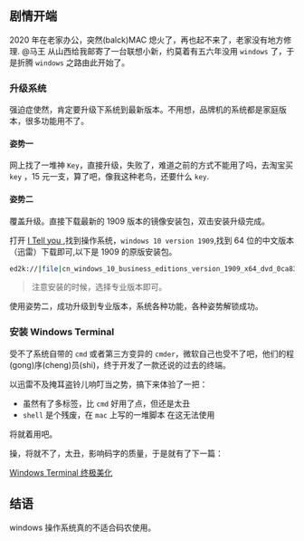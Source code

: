 ## 剧情开端

2020 年在老家办公，突然(balck)MAC 熄火了，再也起不来了，老家没有地方修理. @马王 从山西给我邮寄了一台联想小新，约莫着有五六年没用 `windows` 了，于是折腾 `windows` 之路由此开始了。

### 升级系统

强迫症使然，肯定要升级下系统到最新版本。不用想，品牌机的系统都是家庭版本，很多功能用不了。

#### 姿势一

网上找了一堆神 `Key`，直接升级，失败了，难道之前的方式不能用了吗，去淘宝买 `key` ，15 元一支，算了吧，像我这种老鸟，还要什么 `key`.

#### 姿势二

覆盖升级。直接下载最新的 1909 版本的镜像安装包，双击安装升级完成。

打开 [I Tell you ](https://msdn.itellyou.cn/),找到操作系统，`windows 10 version 1909`,找到 64 位的中文版本（迅雷）下载即可,以下是 1909 的原版安装包。

```sh
ed2k://|file|cn_windows_10_business_editions_version_1909_x64_dvd_0ca83907.iso|5275090944|9BCD5FA6C8009E4D0260E4B23008BD47|/
```

> 注意安装的时候，选择专业版本即可。

使用姿势二，成功升级到专业版本，系统各种功能，各种姿势解锁成功。

### 安装 Windows Terminal

受不了系统自带的 `cmd` 或者第三方变异的 `cmder`，微软自己也受不了吧，他们的程(gong)序(cheng)员(shi)，终于开发了一款还说的过去的终端。

以迅雷不及掩耳盗铃儿响叮当之势，搞下来体验了一把：

- 虽然有了多标签，比 `cmd` 好用了点，但还是太丑
- `shell` 是个残废，在 `mac` 上写的一堆脚本 在这无法使用

将就着用吧。

操，将就不了，太丑，影响码字的质量，于是就有了下一篇：

[Windows Terminal 终极美化](https://www.chuchur.com/article/windows-terminal-beautify)

## 结语

windows 操作系统真的不适合码农使用。
